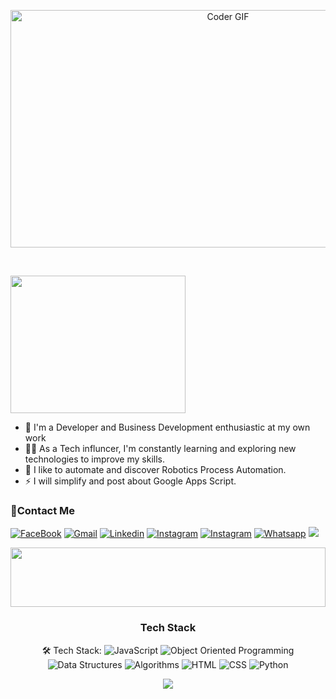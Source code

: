 <p align="center">
  <img src="https://media.giphy.com/media/v1.Y2lkPTc5MGI3NjExM3VnOWxjMzFibzF5cmp4anZ3NDB0eTBvajlsNGtuOGJqNmtxbWRmMiZlcD12MV9pbnRlcm5hbF9naWZfYnlfaWQmY3Q9Zw/DAiseQdt6C5Psv02QO/giphy.gif" alt="Coder GIF" width="680" height="380">
</p>
<br/>


<a href="https://www.linkpicture.com/view.php?img=LPic64e2ffb822699802682"><img src="https://www.linkpicture.com/q/google-apps-script_logo-removebg-preview_1.png" type="image" width="280" height="220" align="center"></a>


- 🏢 I'm a Developer and Business Development enthusiastic at my own work
- 👨‍💻 As a Tech influncer, I'm constantly learning and exploring new technologies to improve my skills.
- 💬 I like to automate and discover Robotics Process Automation.
- ⚡ I will simplify and post about Google Apps Script.
  


 ### 🔗Contact Me
[![FaceBook](https://img.shields.io/badge/Facebook-1877F2?style=for-the-badge&logo=facebook&logoColor=white)](https://www.facebook.com/hasan.albloushi/)
[![Gmail](https://img.shields.io/badge/Gmail-D14836?style=for-the-badge&logo=gmail&logoColor=white&link=mailto:hassanq8ireland@gmail.com)](mailto:hassanq8ireland@gmail.com)
[![Linkedin](https://img.shields.io/badge/LinkedIn-0077B5?style=for-the-badge&logo=linkedin&logoColor=white
)](https://www.linkedin.com/in/hassan-al-bloushi/?fbclid=IwAR2GQHOg_V5M1g1n4E85stLhI1Y_ihhGWhOKgzbt0P9p8Zlnfl284Ku4_Kc)
[![Instagram](https://img.shields.io/badge/Instagram-E4405F?style=for-the-badge&logo=instagram&logoColor=white)](https://www.instagram.com/hsnalbloushi_ar/)
[![Instagram](https://img.shields.io/badge/Twitter-1DA1F2?style=for-the-badge&logo=twitter&logoColor=white)](https://twitter.com/hsnalbloushi_ar)
[![Whatsapp](https://img.shields.io/badge/-Whatsapp-075e54?style=for-the-badge&logo=Whatsapp&logoColor=white)](https://api.whatsapp.com/send?phone=0096597149625)
<a href="https://t.me/Hassan AlBloushi" target="_blank"><img src="https://img.shields.io/badge/-Hassan%20Al Bloushi-0077B5?style=for-the-badge&logo=Telegram&logoColor=white"/></a>


 <img src="https://github.com/Govindv7555/Govindv7555/blob/main/49e76e0596857673c5c80c85b84394c1.gif" width=100% height=95px>

<!-- ### Stats

[![Top Langs](https://github-readme-stats.vercel.app/api/top-langs/?username=AmrSayed74&layout=compact)](https://github.com/anuraghazra/github-readme-stats)

---

<br/>
-->




 
</p>
<h3 align="center">Tech Stack</h3>
<p align="center">
  🛠 Tech Stack:
  <img alt="JavaScript" src="https://img.shields.io/badge/-JavaScript-05122A?style=flat&logo=javascript" />
  <img alt="Object Oriented Programming" src="https://img.shields.io/badge/Object%20Oriented%20Programming-EE4C2C?style=flat-square&logo=c%2B%2B&logoColor=white" />
  <img alt="Data Structures" src="https://img.shields.io/badge/Data%20Structures-FF6B6B?style=flat-square&logo=treehouse&logoColor=white" />
  <img alt="Algorithms" src="https://img.shields.io/badge/Algorithms-0081CB?style=flat-square&logo=code&logoColor=white" />
  <img alt="HTML" src="https://img.shields.io/badge/-HTML-05122A?style=flat&logo=HTML5" />
  <img alt="CSS" src="https://img.shields.io/badge/-CSS-05122A?style=flat&logo=CSS3&logoColor=1572B6" />
  <img alt="Python" src="https://img.shields.io/badge/-Python%20-05122A?style=flat&logo=python" />


</p>
<p align="center">
  <img src="https://readme-typing-svg.demolab.com/?lines=Let's+Automate+Boring+stuff!" style="color:mix" />
</p>


